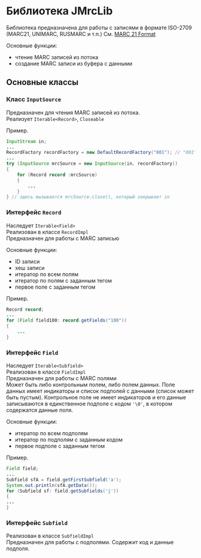 # Библиотека JMrcLib

Библиотека предназначена для работы с записями в формате ISO-2709 (MARC21, UNIMARC, RUSMARC и т.п.) См. [MARC 21 Format](http://www.loc.gov/marc/bibliographic/)

Основные функции:

 - чтение MARC записей из потока
 - создание MARC записи из буфера с данными

## Основные классы

### Класс `InputSource`  
Предназначен для чтения MARC записей из потока.  
Реализует `Iterable<Record>`, `Closeable`

Пример.
```java
InputStream in;
...
RecordFactory recordFactory = new DefaultRecordFactory("001"); // "001" - поле с ID записи
...
try (InputSource mrcSource = new InputSource(in, recordFactory))
{
	for (Record record :mrcSource) 
	{
		...
	}
} // здесь вызывается mrcSource.close(), который закрывает in
```

### Интерфейс `Record`
Наследует `Iterable<Field>`  
Реализован в классе `RecordImpl`  
Предназначен для работы с MARC записью

Основные функции:

 - ID записи
 - хеш записи
 - итератор по всем полям
 - итератор по полям с заданным тегом
 - первое поле с заданным тегом
 
Пример.
```java
Record record;
...
for (Field field100: record.getFields("100"))
{
	...
}
```

### Интерфейс `Field`
Наследует `Iterable<Subfield>`  
Реализован в классе `FieldImpl`  
Предназначен для работы с MARC полями  
Может быть либо контрольным полем, либо полем данных. Поле данных имеет индикаторы и список подполей с данными (список может быть пустым). Контрольное поле не имеет индикаторов и его данные записываются в единственное подполе с кодом `'\0'`, в котором содержатся данные поля.

Основные функции:

 - итератор по всем подполям
 - итератор по подполям с заданным кодом
 - первое подполе с заданным тегом
  
Пример.
```java
Field field;
...
Subfield sfA = field.getFirstSubfield('a');
System.out.println(sfA.getData());
for (Subfield sf: field.getSubfields('j'))
{
...
}
```
  
### Интерфейс `Subfield`
Реализован в классе `SubfieldImpl`  
Предназначен для работы с подполями. Содержит код и данные подполя.

 